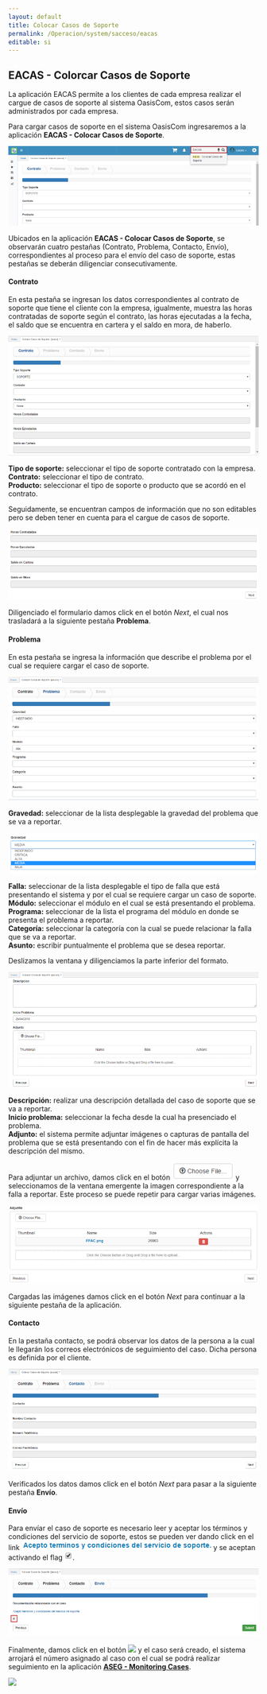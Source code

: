 ```yaml
---
layout: default
title: Colocar Casos de Soporte
permalink: /Operacion/system/sacceso/eacas
editable: si
---
```


## EACAS - Colorcar Casos de Soporte

La aplicación EACAS permite a los clientes de cada empresa realizar el cargue de casos de soporte al sistema OasisCom, estos casos serán administrados por cada empresa.  

Para cargar casos de soporte en el sistema OasisCom ingresaremos a la aplicación **EACAS - Colocar Casos de Soporte**.  

![](eacas.png)

Ubicados en la aplicación **EACAS - Colocar Casos de Soporte**, se observarán cuatro pestañas (Contrato, Problema, Contacto, Envío), correspondientes al proceso para el envío del caso de soporte, estas pestañas se deberán diligenciar consecutivamente.  


#### Contrato

En esta pestaña se ingresan los datos correspondientes al contrato de soporte que tiene el cliente con la empresa, igualmente, muestra las horas contratadas de soporte según el contrato, las horas ejecutadas a la fecha, el saldo que se encuentra en cartera y el saldo en mora, de haberlo.  

![](eacas1.png)

**Tipo de soporte:** seleccionar el tipo de soporte contratado con la empresa.  
**Contrato:** seleccionar el tipo de contrato.  
**Producto:** seleccionar el tipo de soporte o producto que se acordó en el contrato.   

Seguidamente, se encuentran campos de información que no son editables pero se deben tener en cuenta para el cargue de casos de soporte.  

![](eacas2.png)

Diligenciado el formulario damos click en el botón _Next_, el cual nos trasladará a la siguiente pestaña **Problema**.  


#### Problema

En esta pestaña se ingresa la información que describe el problema por el cual se requiere cargar el caso de soporte.  

![](eacas3.png)

**Gravedad:** seleccionar de la lista desplegable la gravedad del problema que se va a reportar. 

![](eacas4.png)

**Falla:** seleccionar de la lista desplegable el tipo de falla que está presentando el sistema y por el cual se requiere cargar un caso de soporte.  
**Módulo:** seleccionar el módulo en el cual se está presentando el problema.  
**Programa:** seleccionar de la lista el programa del módulo en donde se presenta el problema a reportar.  
**Categoría:** seleccionar la categoría con la cual se puede relacionar la falla que se va a reportar.  
**Asunto:** escribir puntualmente el problema que se desea reportar.  

Deslizamos la ventana y diligenciamos la parte inferior del formato.

![](eacas5.png)

**Descripción:** realizar una descripción detallada del caso de soporte que se va a reportar.  
**Inicio problema:** seleccionar la fecha desde la cual ha presenciado el problema.  
**Adjunto:** el sistema permite adjuntar imágenes o capturas de pantalla del problema que se está presentando con el fin de hacer más explícita la descripción del mismo.  

Para adjuntar un archivo, damos click en el botón ![](eacas6.png) y seleccionamos de la ventana emergente la imagen correspondiente a la falla a reportar. Este proceso se puede repetir para cargar varias imágenes.  

![](adjunto.png)

Cargadas las imágenes damos click en el botón _Next_ para continuar a la siguiente pestaña de la aplicación.  

#### Contacto

En la pestaña contacto, se podrá observar los datos de la persona a la cual le llegarán los correos electrónicos de seguimiento del caso. Dicha persona es definida por el cliente.  

![](eacas7.png)

Verificados los datos damos click en el botón _Next_ para pasar a la siguiente pestaña **Envío**.  

#### Envío

Para envíar el caso de soporte es necesario leer y aceptar los términos y condiciones del servicio de soporte, estos se pueden ver dando click en el link ![](eacas9.png) y se aceptan activando el flag ![](flag.png).  

![](eacas8.png)

Finalmente, damos click en el botón ![](submit.png) y el caso será creado, el sistema arrojará el número asignado al caso con el cual se podrá realizar seguimiento en la aplicación [**ASEG - Monitoring Cases**](http://docs.oasiscom.com/Operacion/System/sacceso/aseg).

![](numerodecaso.png)
